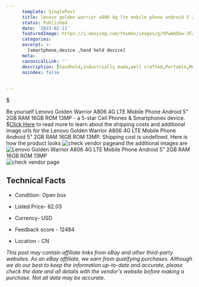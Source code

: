 ```yaml
---
      template: SinglePost
      title: lenovo golden warrior a806 4g lte mobile phone android 5 2gb ram 16gb rom 13mp
      status: Published
      date: '2023-02-11'
      featuredImage: https://i.ebayimg.com/thumbs/images/g/XPwAAOSw-3FZCT-k/s-l225.jpg
      categories: 
      excerpt: >-
        [smartphone,device ,hand held device]
      meta:
      canonicalLink: ''
      description: [handheld,industrially made,well crafted,Portable,Mobile,Compact,Convenient,Lightweight,Maneuverable,Man-portable,Miniature,Carriable,Hand-held,Light,Holdable,Transportable,Mobile device,Pocket-sized,On-the-go,Wireless,Cordless,Compact size,Convenient size, smartphone,device ,hand held device]
      noindex: false
      
        
---
```

$

Be yourself Lenovo Golden Warrior A806 4G LTE Mobile Phone Android 5" 2GB RAM 16GB ROM 13MP - a 5-star Cell Phones & Smartphones device.
$[Click Here](https://www.ebay.com/itm/152946678350?hash=item239c551a4e%3Ag%3AXPwAAOSw-3FZCT-k&mkevt=1&mkcid=1&mkrid=711-53200-19255-0&campid=%253CePNCampaignId%253E&customid=%253CreferenceId%253E&toolid=10049) to read more to learn about the shipping costs and additional image urls for the Lenovo Golden Warrior A806 4G LTE Mobile Phone Android 5" 2GB RAM 16GB ROM 13MP. Shipping cost is undefined. Here is how the product looks ![check vendor page](https://i.ebayimg.com/thumbs/images/g/XPwAAOSw-3FZCT-k/s-l225.jpg)and the additional images are![Lenovo Golden Warrior A806 4G LTE Mobile Phone Android 5" 2GB RAM 16GB ROM 13MP](https://i.ebayimg.com/images/g/XPwAAOSw-3FZCT-k/s-l640.jpg)![check vendor page](https://origin-galleryplus.ebayimg.com/ws/web/152946678350_2_0_1/225x225.jpg,https://origin-galleryplus.ebayimg.com/ws/web/152946678350_3_0_1/225x225.jpg,https://origin-galleryplus.ebayimg.com/ws/web/152946678350_4_0_1/225x225.jpg,https://origin-galleryplus.ebayimg.com/ws/web/152946678350_5_0_1/225x225.jpg)



 ## Technical Facts 



     
      

 - Condition- Open box 


      

 - Listed Price- 62.03 


      

 - Currency- USD 


      

 - Feedback score - 12484 


      

 - Location - CN 


      
      

 *_This post may contain affiliate links from eBay and other third-party websites. As an eBay affiliate, we earn from qualifying purchases. Although we do our best to keep the information up-to-date and accurate, please check the date and all details with the vendor's website before making a purchase. Not all data may be accurate._*






